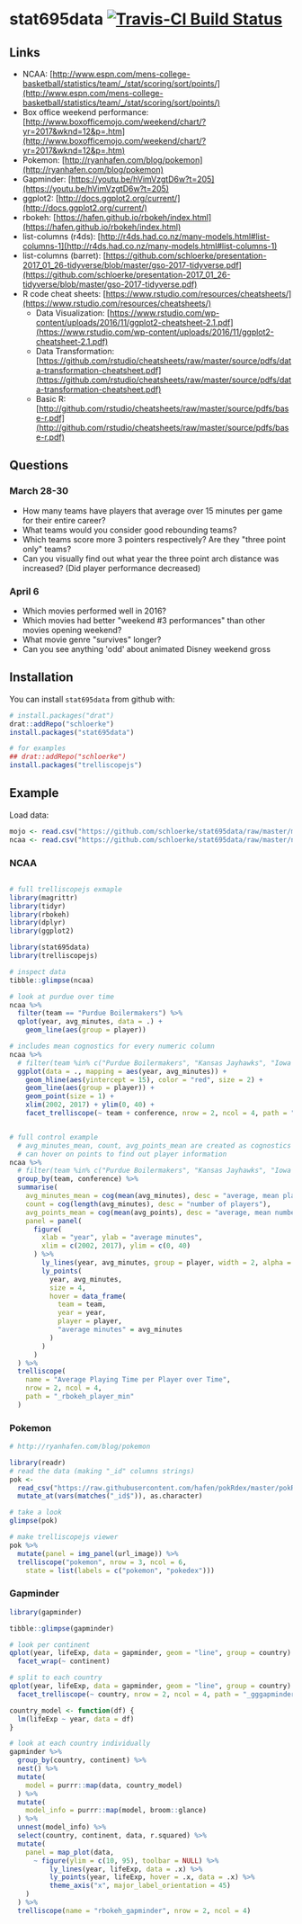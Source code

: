 # stat695data [![Travis-CI Build Status](https://travis-ci.org/schloerke/stat695data.svg?branch=master)](https://travis-ci.org/schloerke/stat695data)


## Links

* NCAA: [http://www.espn.com/mens-college-basketball/statistics/team/_/stat/scoring/sort/points/](http://www.espn.com/mens-college-basketball/statistics/team/_/stat/scoring/sort/points/)
* Box office weekend performance: [http://www.boxofficemojo.com/weekend/chart/?yr=2017&wknd=12&p=.htm](http://www.boxofficemojo.com/weekend/chart/?yr=2017&wknd=12&p=.htm)
* Pokemon: [http://ryanhafen.com/blog/pokemon](http://ryanhafen.com/blog/pokemon)
* Gapminder: [https://youtu.be/hVimVzgtD6w?t=205](https://youtu.be/hVimVzgtD6w?t=205)
* ggplot2: [http://docs.ggplot2.org/current/](http://docs.ggplot2.org/current/)
* rbokeh: [https://hafen.github.io/rbokeh/index.html](https://hafen.github.io/rbokeh/index.html)
* list-columns (r4ds): [http://r4ds.had.co.nz/many-models.html#list-columns-1](http://r4ds.had.co.nz/many-models.html#list-columns-1)
* list-columns (barret): [https://github.com/schloerke/presentation-2017_01_26-tidyverse/blob/master/gso-2017-tidyverse.pdf](https://github.com/schloerke/presentation-2017_01_26-tidyverse/blob/master/gso-2017-tidyverse.pdf)
* R code cheat sheets: [https://www.rstudio.com/resources/cheatsheets/](https://www.rstudio.com/resources/cheatsheets/)
    * Data Visualization: [https://www.rstudio.com/wp-content/uploads/2016/11/ggplot2-cheatsheet-2.1.pdf](https://www.rstudio.com/wp-content/uploads/2016/11/ggplot2-cheatsheet-2.1.pdf)
    * Data Transformation: [https://github.com/rstudio/cheatsheets/raw/master/source/pdfs/data-transformation-cheatsheet.pdf](https://github.com/rstudio/cheatsheets/raw/master/source/pdfs/data-transformation-cheatsheet.pdf)
    * Basic R: [http://github.com/rstudio/cheatsheets/raw/master/source/pdfs/base-r.pdf](http://github.com/rstudio/cheatsheets/raw/master/source/pdfs/base-r.pdf)

## Questions

### March 28-30

* How many teams have players that average over 15 minutes per game for their entire career?
* What teams would you consider good rebounding teams?
* Which teams score more 3 pointers respectively? Are they "three point only" teams?
* Can you visually find out what year the three point arch distance was increased? (Did player performance decreased)


### April 6

* Which movies performed well in 2016?
* Which movies had better "weekend #3 performances" than other movies opening weekend?
* What movie genre "survives" longer?
* Can you see anything 'odd' about animated Disney weekend gross



## Installation

You can install `stat695data` from github with:


``` r
# install.packages("drat")
drat::addRepo("schloerke")
install.packages("stat695data")

# for examples
## drat::addRepo("schloerke")
install.packages("trelliscopejs")
```

## Example

Load data:

``` r
mojo <- read.csv("https://github.com/schloerke/stat695data/raw/master/mojo.csv")
ncaa <- read.csv("https://github.com/schloerke/stat695data/raw/master/ncaa.csv")
```

### NCAA
``` r

# full trelliscopejs exmaple
library(magrittr)
library(tidyr)
library(rbokeh)
library(dplyr)
library(ggplot2)

library(stat695data)
library(trelliscopejs)

# inspect data
tibble::glimpse(ncaa)

# look at purdue over time
ncaa %>%
  filter(team == "Purdue Boilermakers") %>%
  qplot(year, avg_minutes, data = .) +
    geom_line(aes(group = player))

# includes mean cognostics for every numeric column
ncaa %>%
  # filter(team %in% c("Purdue Boilermakers", "Kansas Jayhawks", "Iowa State Cyclones")) %>%
  ggplot(data = ., mapping = aes(year, avg_minutes)) +
    geom_hline(aes(yintercept = 15), color = "red", size = 2) +
    geom_line(aes(group = player)) +
    geom_point(size = 1) +
    xlim(2002, 2017) + ylim(0, 40) +
    facet_trelliscope(~ team + conference, nrow = 2, ncol = 4, path = "_ggplot_avg_mins")


# full control example
  # avg_minutes_mean, count, avg_points_mean are created as cognostics
  # can hover on points to find out player information
ncaa %>%
  # filter(team %in% c("Purdue Boilermakers", "Kansas Jayhawks", "Iowa State Cyclones")) %>%
  group_by(team, conference) %>%
  summarise(
    avg_minutes_mean = cog(mean(avg_minutes), desc = "average, mean player time"),
    count = cog(length(avg_minutes), desc = "number of players"),
    avg_points_mean = cog(mean(avg_points), desc = "average, mean number of points"),
    panel = panel(
      figure(
        xlab = "year", ylab = "average minutes",
        xlim = c(2002, 2017), ylim = c(0, 40)
      ) %>%
        ly_lines(year, avg_minutes, group = player, width = 2, alpha = 0.25) %>%
        ly_points(
          year, avg_minutes,
          size = 4,
          hover = data_frame(
            team = team,
            year = year,
            player = player,
            "average minutes" = avg_minutes
          )
        )
      )
  ) %>%
  trelliscope(
    name = "Average Playing Time per Player over Time",
    nrow = 2, ncol = 4,
    path = "_rbokeh_player_min"
  )

```

### Pokemon
``` r
# http://ryanhafen.com/blog/pokemon

library(readr)
# read the data (making "_id" columns strings)
pok <-
  read_csv("https://raw.githubusercontent.com/hafen/pokRdex/master/pokRdex_mod.csv") %>%
  mutate_at(vars(matches("_id$")), as.character)

# take a look
glimpse(pok)

# make trelliscopejs viewer
pok %>%
  mutate(panel = img_panel(url_image)) %>%
  trelliscope("pokemon", nrow = 3, ncol = 6,
    state = list(labels = c("pokemon", "pokedex")))
```


### Gapminder

``` r
library(gapminder)

tibble::glimpse(gapminder)

# look per continent
qplot(year, lifeExp, data = gapminder, geom = "line", group = country) +
  facet_wrap(~ continent)

# split to each country
qplot(year, lifeExp, data = gapminder, geom = "line", group = country) +
  facet_trelliscope(~ country, nrow = 2, ncol = 4, path = "_gggapminder")

country_model <- function(df) {
  lm(lifeExp ~ year, data = df)
}

# look at each country individually
gapminder %>%
  group_by(country, continent) %>%
  nest() %>%
  mutate(
    model = purrr::map(data, country_model)
  ) %>%
  mutate(
    model_info = purrr::map(model, broom::glance)
  ) %>%
  unnest(model_info) %>%
  select(country, continent, data, r.squared) %>%
  mutate(
    panel = map_plot(data,
      ~ figure(ylim = c(10, 95), toolbar = NULL) %>%
          ly_lines(year, lifeExp, data = .x) %>%
          ly_points(year, lifeExp, hover = .x, data = .x) %>%
          theme_axis("x", major_label_orientation = 45)
    )
  ) %>%
  trelliscope(name = "rbokeh_gapminder", nrow = 2, ncol = 4)

```
